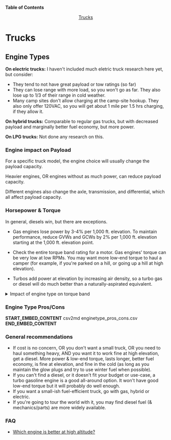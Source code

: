 <!-- START doctoc generated TOC please keep comment here to allow auto update -->
<!-- DON'T EDIT THIS SECTION, INSTEAD RE-RUN doctoc TO UPDATE -->
**Table of Contents**

<p align="center">
<a href="#trucks">Trucks</a>
</p>

<!-- END doctoc generated TOC please keep comment here to allow auto update -->

# Trucks

## Engine Types

**On electric trucks:** I haven't included much eletric truck research here yet, but consider:

 - They tend to not have great payload or tow ratings (so far)
 - They can lose range with more load, so you won't go as far. They also lose up to
   1/3 of their range in cold weather.
 - Many camp sites don't allow charging at the camp-site hookup. They also only
   offer 120VAC, so you will get about 1 mile per 1.5 hrs charging, if they allow it.

**On hybrid trucks:** Comparable to regular gas trucks, but with decreased payload and
marginally better fuel economy, but more power.

**On LPG trucks:** Not done any research on this.


### Engine impact on Payload

For a specific truck model, the engine choice will usually change the payload capacity.

Heavier engines, OR engines without as much power, can reduce payload capacity.

Different engines also change the axle, transmission, and differential, which all
affect payload capacity.


### Horsepower & Torque

In general, diesels win, but there are exceptions.

- Gas engines lose power by 3-4% per 1,000 ft. elevation. To maintain performance, reduce GVWs and GCWs by 2% per 1,000 ft. elevation starting at the 1,000 ft. elevation point.

- Check the entire torque band rating for a motor. Gas engines' torque can be very low at low RPMs. You may want more low-end torque to haul a camper (for example, if you're parked on a hill, or going up a hill at high elevation).

- Turbos add power at elevation by increasing air density, so a turbo gas or diesel will do much better than a naturally-aspirated equivalent.


<details><summary>Impact of engine type on torque band</summary>

#### Gas engine torque band

__START_EMBED_CONTENT__
csv2md truck_torque_gas.csv
__END_EMBED_CONTENT__

#### Diesel engine torque band

__START_EMBED_CONTENT__
csv2md truck_torque_diesel.csv
__END_EMBED_CONTENT__

</details>


### Engine Type Pros/Cons

__START_EMBED_CONTENT__
csv2md enginetype_pros_cons.csv
__END_EMBED_CONTENT__


### General recommendations

- If cost is no concern, OR you don't want a small truck, OR you need to haul something heavy, AND you want it to work fine at high elevation, get a diesel. More power & low-end torque, lasts longer, better fuel economy, is fine at elevation, and fine in the cold (as long as you maintain the glow plugs and try to use winter fuel when possible).
- If you can't find a diesel, or it doesn't fit your budget or use-case, a turbo gasoline engine is a good all-around option. It won't have good low-end torque but it will probably do well enough.
- If you want a small-ish fuel-efficient truck, go with gas, hybrid or electric.
- If you're going to tour the world with it, you may find diesel fuel (& mechanics/parts) are more widely available.

### FAQ

- [Which engine is better at high altitude?](https://engineering.mit.edu/engage/ask-an-engineer/which-engine-is-better-at-high-altitude-diesel-or-gasoline/)

